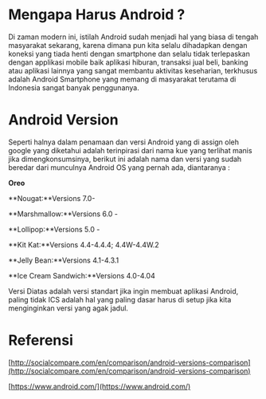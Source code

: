 # Mengapa Harus Android ?

Di zaman modern ini, istilah Android sudah menjadi hal yang biasa di tengah masyarakat sekarang, karena dimana pun kita selalu dihadapkan dengan koneksi yang tiada henti dengan smartphone dan selalu tidak terlepaskan dengan applikasi mobile baik aplikasi hiburan, transaksi jual beli, banking atau aplikasi lainnya yang sangat membantu aktivitas keseharian, terkhusus adalah Android Smartphone yang memang di masyarakat terutama di Indonesia sangat banyak penggunanya.

# Android Version

Seperti halnya dalam penamaan dan versi Android yang di assign oleh google yang diketahui adalah terinpirasi dari nama kue yang terlihat manis jika dimengkonsumsinya, berikut ini adalah nama dan versi yang sudah beredar dari munculnya Android OS yang pernah ada, diantaranya :

**Oreo**

**Nougat:**Versions 7.0-

**Marshmallow:**Versions 6.0 -

**Lollipop:**Versions 5.0 -

**Kit Kat:**Versions 4.4-4.4.4; 4.4W-4.4W.2

**Jelly Bean:**Versions 4.1-4.3.1

**Ice Cream Sandwich:**Versions 4.0-4.04

Versi Diatas adalah versi standart jika  ingin membuat aplikasi Android, paling tidak ICS adalah hal yang paling dasar harus di setup jika kita menginginkan versi yang agak jadul.

# Referensi

[http://socialcompare.com/en/comparison/android-versions-comparison](http://socialcompare.com/en/comparison/android-versions-comparison)

[https://www.android.com/](https://www.android.com/)

